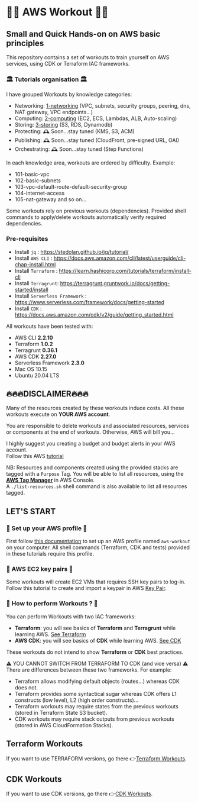 # 👨‍🎓 AWS Workout 👨‍🎓
## Small and Quick Hands-on on AWS basic principles ##

This repository contains a set of workouts to train yourself on AWS services, using CDK or Terraform IAC frameworks.

### 🏛 Tutorials organisation 🏛 

I have grouped Workouts by knowledge categories:
- Networking: [1-networking](./1-networking)   (VPC, subnets, security groups, peering, dns, NAT gateway, VPC endpoints...)
- Computing: [2-computing](./2-computing)  (EC2, ECS, Lambdas, ALB, Auto-scaling)
- Storing: [3-storing](./3-storing)  (S3, RDS, Dynamodb)
- Protecting: 🕰 Soon...stay tuned (KMS, S3, ACM)
- Publishing: 🕰 Soon...stay tuned (CloudFront, pre-signed URL, OAI)
- Orchestrating: 🕰 Soon...stay tuned (Step Functions)

In each knowledge area, workouts are ordered by difficulty. Example:
- 101-basic-vpc
- 102-basic-subnets
- 103-vpc-default-route-default-security-group
- 104-internet-access
- 105-nat-gateway
and so on...

Some workouts rely on previous workouts (dependencies).
Provided shell commands to apply/delete workouts automatically verify required dependencies. 

### Pre-requisites

- Install ``jq`` : https://stedolan.github.io/jq/tutorial/
- Install ``AWS CLI`` : https://docs.aws.amazon.com/cli/latest/userguide/cli-chap-install.html 
- Install ``Terraform`` : https://learn.hashicorp.com/tutorials/terraform/install-cli
- Install ``Terragrunt``:  https://terragrunt.gruntwork.io/docs/getting-started/install
- Install ``Serverless Framework`` : https://www.serverless.com/framework/docs/getting-started
- Install ``CDK`` : https://docs.aws.amazon.com/cdk/v2/guide/getting_started.html

All workouts have been tested with:
- AWS CLI **2.2.10**
- Terraform **1.0.2**
- Terragrunt **0.36.1**
- AWS CDK **2.27.0**
- Serverless Framework **2.3.0**
- Mac OS 10.15
- Ubuntu 20.04 LTS

## 🔥🔥🔥DISCLAIMER🔥🔥🔥
Many of the resources created by these workouts induce costs. All these workouts execute on **YOUR AWS account**. 

You are responsible to delete workouts and associated resources, services or components at the end of workouts.
Otherwise, AWS will bill you...

I highly suggest you creating a budget and budget alerts in your AWS account.  
Follow this AWS [tutorial](https://docs.aws.amazon.com/cost-management/latest/userguide/budgets-create.html)

NB: Resources and components created using the provided stacks are tagged with a `Purpose` Tag.
You will be able to list all resources, using the **[AWS Tag Manager](https://docs.aws.amazon.com/ARG/latest/userguide/tag-editor.html)** in AWS Console.  
A ``./list-resources.sh`` shell command is also available to list all resources tagged.

## LET'S START
### 🚀 Set up your AWS profile 🚀 
First follow [this documentation](./doc/install-aws.md) to set up an AWS profile named `aws-workout` on your computer.
All shell commands (Terraform, CDK and tests) provided in these tutorials require this profile.

### 🚀 AWS EC2 key pairs 🚀 
Some workouts will create EC2 VMs that requires SSH key pairs to log-in.
Follow this tutorial to create and import a keypair in AWS [Key Pair](./doc/keypair.md).

### 🚀 How to perform Workouts ? 🚀
You can perform Workouts with two IAC frameworks:
- **Terraform**: you will see basics of **Terraform** and **Terragrunt** while learning AWS. [See Terraform](https://www.terraform.io/intro/index.html)
- **AWS CDK**: you will see basics of **CDK** while learning AWS. [See CDK](https://docs.aws.amazon.com/cdk/v2/guide/home.html)
  
These workouts do not intend to show **Terraform** or **CDK** best practices. 

⚠️ YOU CANNOT SWITCH FROM TERRAFORM TO CDK (and vice versa) ⚠️
There are differences between these two frameworks. For example:
- Terraform allows modifying default objects (routes...) whereas CDK does not.
- Terraform provides some syntactical sugar whereas CDK offers L1 constructs (low level), L2 (high order constructs)...
- Terraform workouts may require states from the previous workouts (stored in Terraform State S3 bucket). 
- CDK workouts may require stack outputs from previous workouts (stored in AWS CloudFormation Stacks). ️

## Terraform Workouts 
If you want to use TERRAFORM versions, go there 👉[Terraform Workouts](doc/terraform/README.md). 

## CDK Workouts 
If you want to use CDK versions, go there 👉[CDK Workouts](doc/cdk/README.md). 
